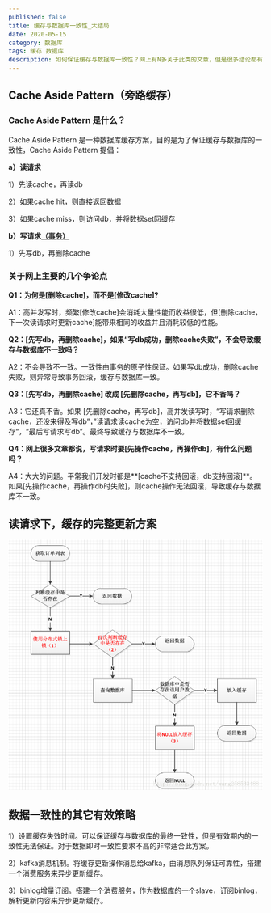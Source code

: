 ```yaml
---
published: false
title: 缓存与数据库一致性_大结局
date: 2020-05-15
category: 数据库
tags: 缓存 数据库
description: 如何保证缓存与数据库一致性？网上有N多关于此类的文章，但是很多结论都有误导性。本文总结了一套保证缓存与数据库一致性方案。对于大多数应用场景，不一定是最好的，但一定是最合适的。
---
```




## Cache Aside Pattern（旁路缓存）

### Cache Aside Pattern 是什么？

Cache Aside Pattern 是一种数据库缓存方案，目的是为了保证缓存与数据库的一致性，Cache Aside Pattern 提倡：

**a）读请求**

1）先读cache，再读db

2）如果cache hit，则直接返回数据

3）如果cache miss，则访问db，并将数据set回缓存

**b）写请求<u>（事务）</u>**

1）先写db，再删除cache

### 关于网上主要的几个争论点

**Q1：为何是[删除cache]，而不是[修改cache]?**

A1：高并发写时，频繁[修改cache]会消耗大量性能而收益很低，但[删除cache，下一次读请求时更新cache]能带来相同的收益并且消耗较低的性能。

**Q2：[先写db，再删除cache]，如果“写db成功，删除cache失败”，不会导致缓存与数据库不一致吗？**

A2：不会导致不一致。一致性由事务的原子性保证。如果写db成功，删除cache失败，则异常导致事务回滚，缓存与数据库一致。

**Q3：[先写db，再删除cache] 改成 [先删除cache，再写db]，它不香吗？**

A3：它还真不香。如果 [先删除cache，再写db]，高并发读写时，“写请求删除cache，还没来得及写db”，”读请求读cache为空，访问db并将数据set回缓存“，“最后写请求写db”。最终导致缓存与数据库不一致。

**Q4：网上很多文章都说，写请求时要[先操作cache，再操作db]，有什么问题吗？**

A4：大大的问题。平常我们开发时都是**[cache不支持回滚，db支持回滚]**。如果[先操作cache，再操作db时失败]，则cache操作无法回滚，导致缓存与数据库不一致。

## 读请求下，缓存的完整更新方案

<img src="/_posts/2020-05-15-cache_db_consistent/data/update_cache.png" alt="update_cache"  />

## 数据一致性的其它有效策略

1）设置缓存失效时间。可以保证缓存与数据库的最终一致性，但是有效期内的一致性无法保证。对于数据即时一致性要求不高的非常适合此方案。

2）kafka消息机制。将缓存更新操作消息给kafka，由消息队列保证可靠性，搭建一个消费服务来异步更新缓存。

3）binlog增量订阅。搭建一个消费服务，作为数据库的一个slave，订阅binlog，解析更新内容来异步更新缓存。